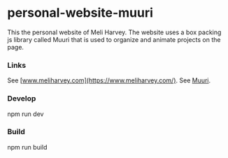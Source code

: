 # personal-website-muuri

This the personal website of Meli Harvey. The website uses a box packing js library called Muuri that is used to organize and animate projects on the page.

### Links
See [www.meliharvey.com](https://www.meliharvey.com/).
See [Muuri](https://https://haltu.github.io/muuri/).

### Develop
npm run dev

### Build
npm run build
